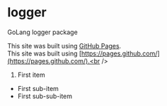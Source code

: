 # logger
GoLang logger package

This site was built using [GitHub Pages](https://pages.github.com/).<br />
This site was built using [https://pages.github.com/](https://pages.github.com/).<br />

1. First item
- First sub-item<br />
- First sub-sub-item<br />
